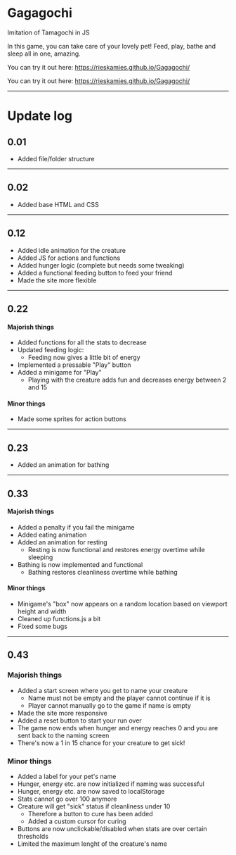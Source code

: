 # Gagagochi

Imitation of Tamagochi in JS

In this game, you can take care of your lovely pet! Feed, play, bathe and sleep all in one, amazing.

You can try it out here: https://rieskamies.github.io/Gagagochi/

You can try it out here: https://rieskamies.github.io/Gagagochi/ 

___

# Update log

## 0.01

- Added file/folder structure

___

## 0.02

- Added base HTML and CSS

___

## 0.12

- Added idle animation for the creature
- Added JS for actions and functions
- Added hunger logic (complete but needs some tweaking)
- Added a functional feeding button to feed your friend
- Made the site more flexible

___

## 0.22

#### Majorish things

- Added functions for all the stats to decrease
- Updated feeding logic:
    -  Feeding now gives a little bit of energy
- Implemented a pressable "Play" button
- Added a minigame for "Play"
    -  Playing with the creature adds fun and decreases energy between 2 and 15

#### Minor things

- Made some sprites for action buttons

___

## 0.23
- Added an animation for bathing

___

## 0.33

#### Majorish things

- Added a penalty if you fail the minigame
- Added eating animation
- Added an animation for resting
    - Resting is now functional and restores energy overtime while sleeping
- Bathing is now implemented and functional
    - Bathing restores cleanliness overtime while bathing

#### Minor things

- Minigame's "box" now appears on a random location based on viewport height and width
- Cleaned up functions.js a bit
- Fixed some bugs

___

## 0.43

### Majorish things

- Added a start screen where you get to name your creature
    - Name must not be empty and the player cannot continue if it is
    - Player cannot manually go to the game if name is empty
- Made the site more responsive
- Added a reset button to start your run over
- The game now ends when hunger and energy reaches 0 and you are sent back to the naming screen
- There's now a 1 in 15 chance for your creature to get sick!

### Minor things
- Added a label for your pet's name
- Hunger, energy etc. are now initialized if naming was successful
- Hunger, energy etc. are now saved to localStorage
- Stats cannot go over 100 anymore
- Creature will get "sick" status if cleanliness under 10
    - Therefore a button to cure has been added
    - Added a custom cursor for curing
- Buttons are now unclickable/disabled when stats are over certain thresholds
- Limited the maximum lenght of the creature's name
